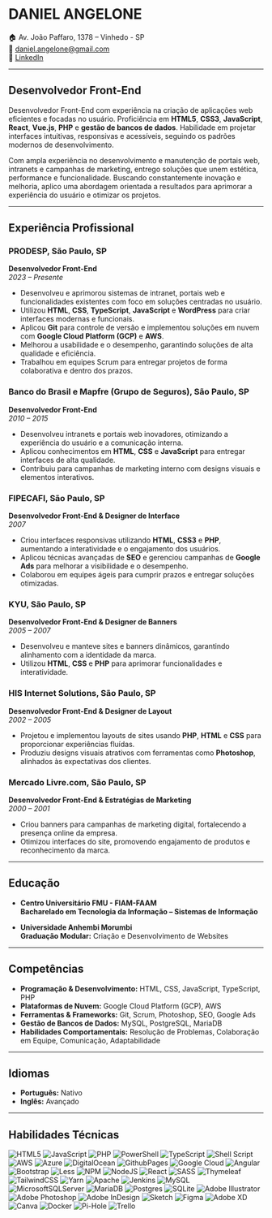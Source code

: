 # **DANIEL ANGELONE**

🏠 Av. João Paffaro, 1378 – Vinhedo - SP  
📧 daniel.angelone@gmail.com  
💼 [LinkedIn](https://www.linkedin.com/in/danielangelone/)

---

## **Desenvolvedor Front-End**

Desenvolvedor Front-End com experiência na criação de aplicações web eficientes e focadas no usuário. Proficiência em **HTML5**, **CSS3**, **JavaScript**, **React**, **Vue.js**, **PHP** e **gestão de bancos de dados**. Habilidade em projetar interfaces intuitivas, responsivas e acessíveis, seguindo os padrões modernos de desenvolvimento.

Com ampla experiência no desenvolvimento e manutenção de portais web, intranets e campanhas de marketing, entrego soluções que unem estética, performance e funcionalidade. Buscando constantemente inovação e melhoria, aplico uma abordagem orientada a resultados para aprimorar a experiência do usuário e otimizar os projetos.

---

## **Experiência Profissional**

### **PRODESP, São Paulo, SP**  
**Desenvolvedor Front-End**  
_2023 – Presente_  
- Desenvolveu e aprimorou sistemas de intranet, portais web e funcionalidades existentes com foco em soluções centradas no usuário.  
- Utilizou **HTML**, **CSS**, **TypeScript**, **JavaScript** e **WordPress** para criar interfaces modernas e funcionais.  
- Aplicou **Git** para controle de versão e implementou soluções em nuvem com **Google Cloud Platform (GCP)** e **AWS**.  
- Melhorou a usabilidade e o desempenho, garantindo soluções de alta qualidade e eficiência.  
- Trabalhou em equipes Scrum para entregar projetos de forma colaborativa e dentro dos prazos.  

### **Banco do Brasil e Mapfre (Grupo de Seguros), São Paulo, SP**  
**Desenvolvedor Front-End**  
_2010 – 2015_  
- Desenvolveu intranets e portais web inovadores, otimizando a experiência do usuário e a comunicação interna.  
- Aplicou conhecimentos em **HTML**, **CSS** e **JavaScript** para entregar interfaces de alta qualidade.  
- Contribuiu para campanhas de marketing interno com designs visuais e elementos interativos.  

### **FIPECAFI, São Paulo, SP**  
**Desenvolvedor Front-End & Designer de Interface**  
_2007_  
- Criou interfaces responsivas utilizando **HTML**, **CSS3** e **PHP**, aumentando a interatividade e o engajamento dos usuários.  
- Aplicou técnicas avançadas de **SEO** e gerenciou campanhas de **Google Ads** para melhorar a visibilidade e o desempenho.  
- Colaborou em equipes ágeis para cumprir prazos e entregar soluções otimizadas.  

### **KYU, São Paulo, SP**  
**Desenvolvedor Front-End & Designer de Banners**  
_2005 – 2007_  
- Desenvolveu e manteve sites e banners dinâmicos, garantindo alinhamento com a identidade da marca.  
- Utilizou **HTML**, **CSS** e **PHP** para aprimorar funcionalidades e interatividade.  

### **HIS Internet Solutions, São Paulo, SP**  
**Desenvolvedor Front-End & Designer de Layout**  
_2002 – 2005_  
- Projetou e implementou layouts de sites usando **PHP**, **HTML** e **CSS** para proporcionar experiências fluídas.  
- Produziu designs visuais atrativos com ferramentas como **Photoshop**, alinhados às expectativas dos clientes.  

### **Mercado Livre.com, São Paulo, SP**  
**Desenvolvedor Front-End & Estratégias de Marketing**  
_2000 – 2001_  
- Criou banners para campanhas de marketing digital, fortalecendo a presença online da empresa.  
- Otimizou interfaces do site, promovendo engajamento de produtos e reconhecimento da marca.  

---

## **Educação**

- **Centro Universitário FMU - FIAM-FAAM**  
  **Bacharelado em Tecnologia da Informação – Sistemas de Informação**  

- **Universidade Anhembi Morumbi**  
  **Graduação Modular:** Criação e Desenvolvimento de Websites  

---

## **Competências**

- **Programação & Desenvolvimento:** HTML, CSS, JavaScript, TypeScript, PHP  
- **Plataformas de Nuvem:** Google Cloud Platform (GCP), AWS  
- **Ferramentas & Frameworks:** Git, Scrum, Photoshop, SEO, Google Ads  
- **Gestão de Bancos de Dados:** MySQL, PostgreSQL, MariaDB  
- **Habilidades Comportamentais:** Resolução de Problemas, Colaboração em Equipe, Comunicação, Adaptabilidade  

---

## **Idiomas**

- **Português:** Nativo  
- **Inglês:** Avançado  

---

## **Habilidades Técnicas**

![HTML5](https://img.shields.io/badge/html5-%23E34F26.svg?style=for-the-badge&logo=html5&logoColor=white) ![JavaScript](https://img.shields.io/badge/javascript-%23323330.svg?style=for-the-badge&logo=javascript&logoColor=%23F7DF1E) ![PHP](https://img.shields.io/badge/php-%23777BB4.svg?style=for-the-badge&logo=php&logoColor=white) ![PowerShell](https://img.shields.io/badge/PowerShell-%235391FE.svg?style=for-the-badge&logo=powershell&logoColor=white) ![TypeScript](https://img.shields.io/badge/typescript-%23007ACC.svg?style=for-the-badge&logo=typescript&logoColor=white) ![Shell Script](https://img.shields.io/badge/shell_script-%23121011.svg?style=for-the-badge&logo=gnu-bash&logoColor=white) ![AWS](https://img.shields.io/badge/AWS-%23FF9900.svg?style=for-the-badge&logo=amazon-aws&logoColor=white) ![Azure](https://img.shields.io/badge/azure-%230072C6.svg?style=for-the-badge&logo=microsoftazure&logoColor=white) ![DigitalOcean](https://img.shields.io/badge/DigitalOcean-%230167ff.svg?style=for-the-badge&logo=digitalOcean&logoColor=white) ![GithubPages](https://img.shields.io/badge/github%20pages-121013?style=for-the-badge&logo=github&logoColor=white) ![Google Cloud](https://img.shields.io/badge/GoogleCloud-%234285F4.svg?style=for-the-badge&logo=google-cloud&logoColor=white) ![Angular](https://img.shields.io/badge/angular-%23DD0031.svg?style=for-the-badge&logo=angular&logoColor=white) ![Bootstrap](https://img.shields.io/badge/bootstrap-%238511FA.svg?style=for-the-badge&logo=bootstrap&logoColor=white) ![Less](https://img.shields.io/badge/less-2B4C80?style=for-the-badge&logo=less&logoColor=white) ![NPM](https://img.shields.io/badge/NPM-%23CB3837.svg?style=for-the-badge&logo=npm&logoColor=white) ![NodeJS](https://img.shields.io/badge/node.js-6DA55F?style=for-the-badge&logo=node.js&logoColor=white) ![React](https://img.shields.io/badge/react-%2320232a.svg?style=for-the-badge&logo=react&logoColor=%2361DAFB) ![SASS](https://img.shields.io/badge/SASS-hotpink.svg?style=for-the-badge&logo=SASS&logoColor=white) ![Thymeleaf](https://img.shields.io/badge/Thymeleaf-%23005C0F.svg?style=for-the-badge&logo=Thymeleaf&logoColor=white) ![TailwindCSS](https://img.shields.io/badge/tailwindcss-%2338B2AC.svg?style=for-the-badge&logo=tailwind-css&logoColor=white) ![Yarn](https://img.shields.io/badge/yarn-%232C8EBB.svg?style=for-the-badge&logo=yarn&logoColor=white) ![Apache](https://img.shields.io/badge/apache-%23D42029.svg?style=for-the-badge&logo=apache&logoColor=white) ![Jenkins](https://img.shields.io/badge/jenkins-%232C5263.svg?style=for-the-badge&logo=jenkins&logoColor=white) ![MySQL](https://img.shields.io/badge/mysql-%2300000f.svg?style=for-the-badge&logo=mysql&logoColor=white) ![MicrosoftSQLServer](https://img.shields.io/badge/Microsoft%20SQL%20Server-CC2927?style=for-the-badge&logo=microsoft%20sql%20server&logoColor=white) ![MariaDB](https://img.shields.io/badge/MariaDB-003545?style=for-the-badge&logo=mariadb&logoColor=white) ![Postgres](https://img.shields.io/badge/postgres-%23316192.svg?style=for-the-badge&logo=postgresql&logoColor=white) ![SQLite](https://img.shields.io/badge/sqlite-%2307405e.svg?style=for-the-badge&logo=sqlite&logoColor=white) ![Adobe Illustrator](https://img.shields.io/badge/adobe%20illustrator-%23FF9A00.svg?style=for-the-badge&logo=adobe%20illustrator&logoColor=white) ![Adobe Photoshop](https://img.shields.io/badge/adobe%20photoshop-%2331A8FF.svg?style=for-the-badge&logo=adobe%20photoshop&logoColor=white) ![Adobe InDesign](https://img.shields.io/badge/Adobe%20InDesign-49021F?style=for-the-badge&logo=adobeindesign&logoColor=FF3366) ![Sketch](https://img.shields.io/badge/Sketch-FFB387?style=for-the-badge&logo=sketch&logoColor=black) ![Figma](https://img.shields.io/badge/figma-%23F24E1E.svg?style=for-the-badge&logo=figma&logoColor=white) ![Adobe XD](https://img.shields.io/badge/Adobe%20XD-470137?style=for-the-badge&logo=Adobe%20XD&logoColor=#FF61F6) ![Canva](https://img.shields.io/badge/Canva-%2300C4CC.svg?style=for-the-badge&logo=Canva&logoColor=white) ![Docker](https://img.shields.io/badge/docker-%230db7ed.svg?style=for-the-badge&logo=docker&logoColor=white) ![Pi-Hole](https://img.shields.io/badge/pihole-%2396060C.svg?style=for-the-badge&logo=pi-hole&logoColor=white) ![Trello](https://img.shields.io/badge/Trello-%23026AA7.svg?style=for-the-badge&logo=Trello&logoColor=white)
